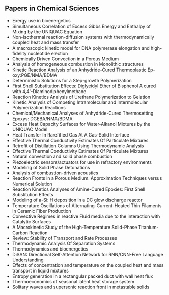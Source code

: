 <h2> Papers in Chemical Sciences </h2>

<ul>

                             

 <li><a target="_blank" href="https://github.com/manjunath5496/Papers-in-Chemical-Sciences/blob/master/mpf(1).pdf" style="text-decoration:none;">Exergy use in bioenergetics</a></li>

 <li><a target="_blank" href="https://github.com/manjunath5496/Papers-in-Chemical-Sciences/blob/master/mpf(2).pdf" style="text-decoration:none;">Simultaneous Correlation of Excess Gibbs Energy and Enthalpy of Mixing by the UNIQUAC Equation</a></li>

<li><a target="_blank" href="https://github.com/manjunath5496/Papers-in-Chemical-Sciences/blob/master/mpf(3).pdf" style="text-decoration:none;">Non-isothermal reaction-diffusion systems with thermodynamically coupled heat and mass transfer</a></li>
 <li><a target="_blank" href="https://github.com/manjunath5496/Papers-in-Chemical-Sciences/blob/master/mpf(4).pdf" style="text-decoration:none;">A macroscopic kinetic model for DNA polymerase elongation and high-fidelity nucleotide election</a></li>                              
<li><a target="_blank" href="https://github.com/manjunath5496/Papers-in-Chemical-Sciences/blob/master/mpf(5).pdf" style="text-decoration:none;">Chemically Driven Convection in a Porous Medium</a></li>
<li><a target="_blank" href="https://github.com/manjunath5496/Papers-in-Chemical-Sciences/blob/master/mpf(6).pdf" style="text-decoration:none;">Analysis of homogeneous combustion in Monolithic structures</a></li>
 <li><a target="_blank" href="https://github.com/manjunath5496/Papers-in-Chemical-Sciences/blob/master/mpf(7).pdf" style="text-decoration:none;">Kinetic Reaction Analysis of an Anhydride-Cured Thermoplastic Ep-oxy:PGE/NMA/BDMA</a></li>

 <li><a target="_blank" href="https://github.com/manjunath5496/Papers-in-Chemical-Sciences/blob/master/mpf(8).pdf" style="text-decoration:none;"> Deterministic Solutions for a Step-growth Polymerization</a></li>
   <li><a target="_blank" href="https://github.com/manjunath5496/Papers-in-Chemical-Sciences/blob/master/mpf(9).pdf" style="text-decoration:none;">First Shell Substitution Effects: Diglyeidyl Ether of Bisphenol A cured with 4,4'-Diaminodiphenylmethane</a></li>
  
   
 <li><a target="_blank" href="https://github.com/manjunath5496/Papers-in-Chemical-Sciences/blob/master/mpf(10).pdf" style="text-decoration:none;">Reaction Kinetics Analysis of Urethane Polymerization to Gelation</a></li>                              
<li><a target="_blank" href="https://github.com/manjunath5496/Papers-in-Chemical-Sciences/blob/master/mpf(11).pdf" style="text-decoration:none;">Kinetic Analysis of Competing Intramolecular and Intermolecular Polymerization Reactions</a></li>
<li><a target="_blank" href="https://github.com/manjunath5496/Papers-in-Chemical-Sciences/blob/master/mpf(12).pdf" style="text-decoration:none;">Chemical/Mechanical Analyses of Anhydride-Cured Thermosetting Epoxys: DGEBA/NMA/BDMA</a></li>
<li><a target="_blank" href="https://github.com/manjunath5496/Papers-in-Chemical-Sciences/blob/master/mpf(13).pdf" style="text-decoration:none;">Excess Heat Capacity Surfaces for Water-Alkanol Mixtures by the UNIQUAC Model</a></li>

<li><a target="_blank" href="https://github.com/manjunath5496/Papers-in-Chemical-Sciences/blob/master/mpf(14).pdf" style="text-decoration:none;">Heat Transfer In Rarefified Gas At A Gas-Solid Interface</a></li>
                              
<li><a target="_blank" href="https://github.com/manjunath5496/Papers-in-Chemical-Sciences/blob/master/mpf(15).pdf" style="text-decoration:none;">Effective Thermal Conductivity Estimates Of Particulate Mixtures</a></li>

<li><a target="_blank" href="https://github.com/manjunath5496/Papers-in-Chemical-Sciences/blob/master/mpf(16).pdf" style="text-decoration:none;">Retrofit of Distillation Columns Using Thermodynamic Analysis</a></li>

  <li><a target="_blank" href="https://github.com/manjunath5496/Papers-in-Chemical-Sciences/blob/master/mpf(17).pdf" style="text-decoration:none;">Effective Thermal Conductivity Estimates Of Particulate Mixtures</a></li>   
  
<li><a target="_blank" href="https://github.com/manjunath5496/Papers-in-Chemical-Sciences/blob/master/mpf(18).pdf" style="text-decoration:none;">Natural convection and solid phase combustion</a></li> 

  
<li><a target="_blank" href="https://github.com/manjunath5496/Papers-in-Chemical-Sciences/blob/master/mpf(19).pdf" style="text-decoration:none;">Piezoelectric sensors/actuators for use in refractory environments</a></li> 

<li><a target="_blank" href="https://github.com/manjunath5496/Papers-in-Chemical-Sciences/blob/master/mpf(20).pdf" style="text-decoration:none;"> Modeling of Solid Phase Detonations</a></li>

<li><a target="_blank" href="https://github.com/manjunath5496/Papers-in-Chemical-Sciences/blob/master/mpf(21).pdf" style="text-decoration:none;">Analysis of combustion-driven acoustics</a></li>
<li><a target="_blank" href="https://github.com/manjunath5496/Papers-in-Chemical-Sciences/blob/master/mpf(22).pdf" style="text-decoration:none;">Reaction Fronts in a Porous Medium. Approximation Techniques versus Numerical Solution</a></li> 
 <li><a target="_blank" href="https://github.com/manjunath5496/Papers-in-Chemical-Sciences/blob/master/mpf(23).pdf" style="text-decoration:none;">Reaction Kinetics Analyses of Amine-Cured Epoxies: First Shell Substitution Effects</a></li> 
 

   <li><a target="_blank" href="https://github.com/manjunath5496/Papers-in-Chemical-Sciences/blob/master/mpf(24).pdf" style="text-decoration:none;">Modeling of a-Si: H deposition in a DC glow discharge reactor</a></li>
 
   <li><a target="_blank" href="https://github.com/manjunath5496/Papers-in-Chemical-Sciences/blob/master/mpf(25).pdf" style="text-decoration:none;">Temperature Oscillations of Alternating-Current-Heated Thin Filaments in Ceramic Fiber Production</a></li>                              
 <li><a target="_blank" href="https://github.com/manjunath5496/Papers-in-Chemical-Sciences/blob/master/mpf(26).pdf" style="text-decoration:none;">Convective Regimes in reactive Fluid media due to the interaction with Catalytic Surfaces</a></li>
 <li><a target="_blank" href="https://github.com/manjunath5496/Papers-in-Chemical-Sciences/blob/master/mpf(27).pdf" style="text-decoration:none;">A Macrokinetic Study of the High-Temperature Solid-Phase Titanium-Carbon Reaction</a></li>
   
 
   <li><a target="_blank" href="https://github.com/manjunath5496/Papers-in-Chemical-Sciences/blob/master/mpf(28).pdf" style="text-decoration:none;">Review: Stability of Transport and Rate Processes</a></li>
 
   <li><a target="_blank" href="https://github.com/manjunath5496/Papers-in-Chemical-Sciences/blob/master/mpf(29).pdf" style="text-decoration:none;">Thermodynamic Analysis Of Separation Systems</a></li>                              

  <li><a target="_blank" href="https://github.com/manjunath5496/Papers-in-Chemical-Sciences/blob/master/mpf(30).pdf" style="text-decoration:none;">Thermodynamics and bioenergetics</a></li>
 
   <li><a target="_blank" href="https://github.com/manjunath5496/Papers-in-Chemical-Sciences/blob/master/mpf(31).pdf" style="text-decoration:none;">DiSAN: Directional Self-Attention Network for RNN/CNN-Free Language Understanding</a></li> 
    <li><a target="_blank" href="https://github.com/manjunath5496/Papers-in-Chemical-Sciences/blob/master/mpf(32).pdf" style="text-decoration:none;">Effects of concentration and temperature on the coupled heat and mass transport in liquid mixtures</a></li> 

   <li><a target="_blank" href="https://github.com/manjunath5496/Papers-in-Chemical-Sciences/blob/master/mpf(33).pdf" style="text-decoration:none;">Entropy generation in a rectangular packed duct with wall heat flux</a></li>                              

  <li><a target="_blank" href="https://github.com/manjunath5496/Papers-in-Chemical-Sciences/blob/master/mpf(34).pdf" style="text-decoration:none;">Thermoeconomics of seasonal latent heat storage system</a></li> 
 
  <li><a target="_blank" href="https://github.com/manjunath5496/Papers-in-Chemical-Sciences/blob/master/mpf(35).pdf" style="text-decoration:none;">Solitary waves and supersonic reaction front in metastable solids</a></li> 

  </ul>
